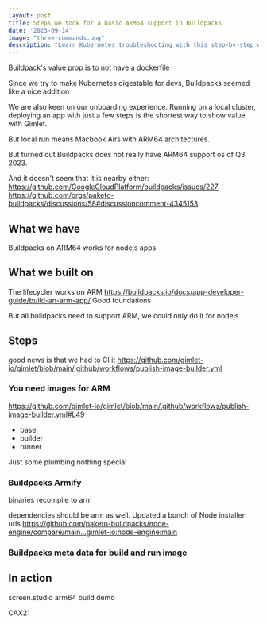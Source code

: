 ```yaml
---
layout: post
title: Steps we took for a basic ARM64 support in Buildpacks
date: '2023-09-14'
image: "three-commands.png"
description: "Learn Kubernetes troubleshooting with this step-by-step guide. List pods, analyze logs, describe pods, and monitor events in real-time."
---
```


Buildpack's value prop is to not have a dockerfile

Since we try to make Kubernetes digestable for devs, Buildpacks seemed like a nice addition

We are also keen on our onboarding experience. Running on a local cluster, deploying an app with just a few steps is the shortest way to show value with Gimlet.

But local run means Macbook Airs with ARM64 architectures.

But turned out Buildpacks does not really have ARM64 support os of Q3 2023.

And it doesn't seem that it is nearby either:
https://github.com/GoogleCloudPlatform/buildpacks/issues/227
https://github.com/orgs/paketo-buildpacks/discussions/58#discussioncomment-4345153

## What we have

Buildpacks on ARM64 works for nodejs apps

## What we built on

The lifecycler works on ARM
https://buildpacks.io/docs/app-developer-guide/build-an-arm-app/
Good foundations

But all buildpacks need to support ARM, we could only do it for nodejs

## Steps

good news is that we had to CI it
https://github.com/gimlet-io/gimlet/blob/main/.github/workflows/publish-image-builder.yml

### You need images for ARM

https://github.com/gimlet-io/gimlet/blob/main/.github/workflows/publish-image-builder.yml#L49

- base
- builder
- runner

Just some plumbing nothing special

### Buildpacks Armify
binaries recompile to arm

dependencies should be arm as well.
Updated a bunch of Node installer urls
https://github.com/paketo-buildpacks/node-engine/compare/main...gimlet-io:node-engine:main


### Buildpacks meta data for build and run image

## In action

screen.studio arm64 build demo

CAX21
